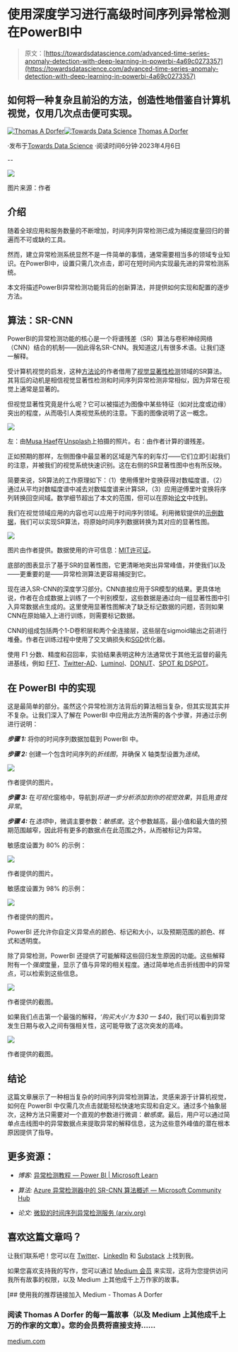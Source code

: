# 使用深度学习进行高级时间序列异常检测在PowerBI中

> 原文：[https://towardsdatascience.com/advanced-time-series-anomaly-detection-with-deep-learning-in-powerbi-4a69c0273357](https://towardsdatascience.com/advanced-time-series-anomaly-detection-with-deep-learning-in-powerbi-4a69c0273357)

## 如何将一种复杂且前沿的方法，创造性地借鉴自计算机视觉，仅用几次点击便可实现。

[](https://thomasdorfer.medium.com/?source=post_page-----4a69c0273357--------------------------------)[![Thomas A Dorfer](../Images/9258a1735cee805f1d9b02e2adf01096.png)](https://thomasdorfer.medium.com/?source=post_page-----4a69c0273357--------------------------------)[](https://towardsdatascience.com/?source=post_page-----4a69c0273357--------------------------------)[![Towards Data Science](../Images/a6ff2676ffcc0c7aad8aaf1d79379785.png)](https://towardsdatascience.com/?source=post_page-----4a69c0273357--------------------------------) [Thomas A Dorfer](https://thomasdorfer.medium.com/?source=post_page-----4a69c0273357--------------------------------)

·发布于[Towards Data Science](https://towardsdatascience.com/?source=post_page-----4a69c0273357--------------------------------) ·阅读时间6分钟·2023年4月6日

--

![](../Images/d0d781202fa190fba231248030d12944.png)

图片来源：作者

## 介绍

随着全球应用和服务数量的不断增加，时间序列异常检测已成为捕捉度量回归的普遍而不可或缺的工具。

然而，建立异常检测系统显然不是一件简单的事情，通常需要相当多的领域专业知识。在PowerBI中，设置只需几次点击，即可在短时间内实现最先进的异常检测系统。

本文将描述PowerBI异常检测功能背后的创新算法，并提供如何实现和配置的逐步方法。

## 算法：SR-CNN

PowerBI的异常检测功能的核心是一个将谱残差（SR）算法与卷积神经网络（CNN）结合的机制——因此得名SR-CNN。我知道这儿有很多术语。让我们逐一解释。

受计算机视觉的启发，这种[方法论](https://arxiv.org/abs/1906.03821)的作者借用了[视觉显著性检测](https://paperswithcode.com/task/saliency-detection#:~:text=Saliency%20Detection%20is%20a%20preprocessing,Theoretic%20Approach%20to%20Saliency%20Detection)领域的SR算法。其背后的动机是相信视觉显著性检测和时间序列异常检测非常相似，因为异常在视觉上通常是显著的。

但视觉显著性究竟是什么呢？它可以被描述为图像中某些特征（如对比度或边缘）突出的程度，从而吸引人类视觉系统的注意。下面的图像说明了这一概念。

![](../Images/69fa65fac01f28fc74b229784f5649cf.png)

左：由[Musa Haef](https://unsplash.com/@musahaef)在[Unsplash](https://unsplash.com/photos/toaX1dyZjcA)上拍摄的照片。右：由作者计算的谱残差。

正如预期的那样，左侧图像中最显著的区域是汽车的刹车灯——它们立即引起我们的注意，并被我们的视觉系统快速识别。这在右侧的SR显著性图中也有所反映。

简要来说，SR算法的工作原理如下：（1）使用傅里叶变换获得对数幅度谱，（2）通过从平均对数幅度谱中减去对数幅度谱来计算SR，（3）应用逆傅里叶变换将序列转换回空间域。数学细节超出了本文的范围，但可以在原始[论文](https://arxiv.org/abs/1906.03821)中找到。

我们在视觉领域应用的内容也可以应用于时间序列领域。利用微软提供的[示例数据](https://github.com/microsoft/powerbi-desktop-samples/blob/main/Monthly%20Desktop%20Blog%20Samples/2020/2020SU09%20Blog%20Demo%20-%20September.pbix)，我们可以实现SR算法，将原始时间序列数据转换为其对应的显著性图。

![](../Images/9977583beea58a69dfe0978af673c258.png)

图片由作者提供。数据使用的许可信息：[MIT许可证](https://github.com/microsoft/powerbi-desktop-samples/blob/main/LICENSE)。

底部的图表显示了基于SR的显著性图，它更清晰地突出异常峰值，并使我们以及——更重要的是——异常检测算法更容易捕捉到它。

现在进入SR-CNN的深度学习部分。CNN直接应用于SR模型的结果。更具体地说，作者在合成数据上训练了一个判别模型，这些数据是通过向一组显著性图中引入异常数据点生成的。这里使用显著性图解决了缺乏标记数据的问题，否则如果CNN在原始输入上进行训练，则需要标记数据。

CNN的组成包括两个1-D卷积层和两个全连接层，这些层在sigmoid输出之前进行堆叠。作者在训练过程中使用了交叉熵损失和[SGD](https://en.wikipedia.org/wiki/Stochastic_gradient_descent)优化器。

使用 F1 分数、精度和召回率，实验结果表明这种方法通常优于其他无监督的最先进基线，例如 [FFT](https://www.springerprofessional.de/en/fourier-transform-based-spatial-outlier-mining/3201890)、[Twitter-AD](https://www.usenix.org/system/files/conference/hotcloud14/hotcloud14-vallis.pdf)、[Luminol](https://github.com/linkedin/luminol)、[DONUT](https://arxiv.org/abs/1802.03903)、[SPOT 和 DSPOT](https://www.kdd.org/kdd2017/papers/view/anomaly-detection-in-streams-with-extreme-value-theory)。

## 在 PowerBI 中的实现

这是最简单的部分。虽然这个异常检测方法背后的算法相当复杂，但其实现其实并不复杂。让我们深入了解在 PowerBI 中应用此方法所需的各个步骤，并通过示例进行说明：

***步骤 1:*** 将你的时间序列数据加载到 PowerBI 中。

***步骤 2:*** 创建一个包含时间序列的*折线图*，并确保 X 轴类型设置为*连续*。

![](../Images/9230815010680b46ac367d5cf79721fa.png)

作者提供的图片。

***步骤 3:*** 在*可视化*窗格中，导航到*将进一步分析添加到你的视觉效果*，并启用*查找异常*。

***步骤 4:*** 在*选项*中，微调主要参数：*敏感度*。这个参数越高，最小值和最大值的预期范围越窄，因此将有更多的数据点在此范围之外，从而被标记为异常。

敏感度设置为 80% 的示例：

![](../Images/dff6635537396862467030eeb0a402a2.png)

作者提供的图片。

敏感度设置为 98% 的示例：

![](../Images/6ef28588958c0dc01c99a83c3e1c9527.png)

作者提供的图片。

PowerBI 还允许你自定义异常点的颜色、标记和大小，以及预期范围的颜色、样式和透明度。

除了异常检测，PowerBI 还提供了可能解释这些回归发生原因的功能。这些解释附有一个*强度*度量，显示了值与异常的相关程度。通过简单地点击折线图中的异常点，可以检索到这些信息。

![](../Images/d4f8eb9ef30c0d41bdaeb773b6c28251.png)

作者提供的截图。

如果我们点击第一个最强的解释，*‘购买大小’为 $30 — $40*，我们可以看到异常发生日期与收入之间有强相关性，这可能导致了这次突发的高峰。

![](../Images/477eaaaba3a8509c7fc5150f48285c3b.png)

作者提供的截图。

## 结论

这篇文章展示了一种相当复杂的时间序列异常检测算法，灵感来源于计算机视觉，如何在 PowerBI 中仅需几次点击就能轻松快速地实现和自定义。通过多个抽象层次，这种方法只需要对一个直观的参数进行微调：*敏感度*。最后，用户可以通过简单点击线图中的异常数据点来提取异常的解释信息，这为这些意外峰值的潜在根本原因提供了指导。

## 更多资源：

+   *博客:* [异常检测教程 — Power BI | Microsoft Learn](https://learn.microsoft.com/en-us/power-bi/visuals/power-bi-visualization-anomaly-detection)

+   *算法:* [Azure 异常检测器中的 SR-CNN 算法概述 — Microsoft Community Hub](https://techcommunity.microsoft.com/t5/ai-customer-engineering-team/overview-of-sr-cnn-algorithm-in-azure-anomaly-detector/ba-p/982798)

+   *论文:* [微软的时间序列异常检测服务 (arxiv.org)](https://arxiv.org/pdf/1906.03821.pdf)

## 喜欢这篇文章吗？

让我们联系吧！您可以在 [Twitter](https://twitter.com/ThomasADorfer)、[LinkedIn](https://www.linkedin.com/in/thomasdorfer/) 和 [Substack](https://thomasdorfer.substack.com/) 上找到我。

如果您喜欢支持我的写作，您可以通过 [Medium 会员](https://thomasdorfer.medium.com/membership) 来实现，这将为您提供访问我所有故事的权限，以及 Medium 上其他成千上万作家的故事。

[](https://medium.com/@thomasdorfer/membership?source=post_page-----4a69c0273357--------------------------------) [## 使用我的推荐链接加入 Medium - Thomas A Dorfer

### 阅读 Thomas A Dorfer 的每一篇故事（以及 Medium 上其他成千上万的作家的文章）。您的会员费将直接支持……

[medium.com](https://medium.com/@thomasdorfer/membership?source=post_page-----4a69c0273357--------------------------------)
